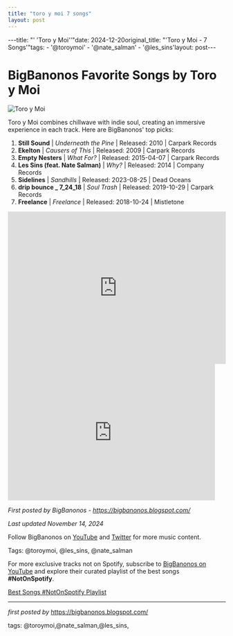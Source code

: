 ```yaml
---
title: "toro y moi 7 songs"
layout: post
---
```

---title: "' 'Toro y Moi''"date: 2024-12-20original_title: "'Toro y Moi - 7 Songs'"tags:  - '@toroymoi'  - '@nate_salman'  - '@les_sins'layout: post---<h1>BigBanonos Favorite Songs by Toro y Moi</h1><img src="https://assets.teenvogue.com/photos/55831f71c3f29bdf1f2b5f1b/16:9/w_2560%2Cc_limit/entertainment-music-2013-03-toro-y-moi.jpg" alt="Toro y Moi"> <p>Toro y Moi combines chillwave with indie soul, creating an immersive experience in each track. Here are BigBanonos' top picks:</p> <ol> <li><strong>Still Sound</strong> | <em>Underneath the Pine</em> | Released: 2010 | Carpark Records</li> <li><strong>Ekelton</strong> | <em>Causers of This</em> | Released: 2009 | Carpark Records</li> <li><strong>Empty Nesters</strong> | <em>What For?</em> | Released: 2015-04-07 | Carpark Records</li> <li><strong>Les Sins (feat. Nate Salman)</strong> | <em>Why?</em> | Released: 2014 | Company Records</li> <li><strong>Sidelines</strong> | <em>Sandhills</em> | Released: 2023-08-25 | Dead Oceans</li> <li><strong>drip bounce _ 7_24_18</strong> | <em>Soul Trash</em> | Released: 2019-10-29 | Carpark Records</li> <li><strong>Freelance</strong> | <em>Freelance</em> | Released: 2018-10-24 | Mistletone</li></ol> <div> <iframe src="https://open.spotify.com/embed/playlist/6sR1v45crzlVDVkHkvhx4w?utm_source=generator" width="100%" height="352" frameborder="0" allowfullscreen="" allow="autoplay; clipboard-write; encrypted-media; fullscreen; picture-in-picture" loading="lazy"></iframe></div> <div> <iframe allowfullscreen="" frameborder="0" height="315" src="https://www.youtube.com/embed/0Gqh4e1S6j0?list=PLtuNtuTatqI3pS1vrVDHhGUFSqympdPAe" width="95%"></iframe></div> <p><em>First posted by BigBanonos - <a href="https://bigbanonos.blogspot.com/">https://bigbanonos.blogspot.com/</a></em></p><p><em>Last updated November 14, 2024</em></p><p>Follow BigBanonos on <a href="https://www.youtube.com/@BigBanonos">YouTube</a> and <a href="https://x.com/bigbanonos">Twitter</a> for more music content.</p><p>Tags: @toroymoi, @les_sins, @nate_salman</p><!--Subscribe and Playlist Links--><div>    <p>For more exclusive tracks not on Spotify, subscribe to <a href="https://www.youtube.com/@BigBanonos" target="_blank">BigBanonos on YouTube</a> and explore their curated playlist of the best songs <strong>#NotOnSpotify</strong>.</p>    <p><a href="https://www.youtube.com/playlist?list=PLtuNtuTatqI0kFahUCbtbfenC_ET5O_tr" target="_blank">Best Songs #NotOnSpotify Playlist<br /></a></p></div><hr /><p><em>first posted by</em> <a href="https://bigbanonos.blogspot.com/" rel="noopener" target="_new">https://bigbanonos.blogspot.com/</a></p><p>tags: @toroymoi,@nate_salman,@les_sins,</p>